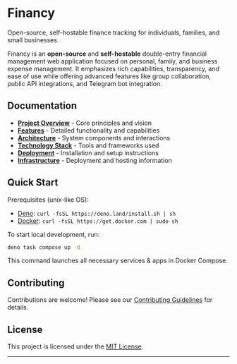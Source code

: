 # Financy

Open-source, self-hostable finance tracking for individuals, families, and small
businesses.

Financy is an **open-source** and **self-hostable** double-entry financial
management web application focused on personal, family, and business expense
management. It emphasizes rich capabilities, transparency, and ease of use while
offering advanced features like group collaboration, public API integrations,
and Telegram bot integration.

## Documentation

- [**Project Overview**](docs/1.principles.md) - Core principles and vision
- [**Features**](docs/2.features.md) - Detailed functionality and capabilities
- [**Architecture**](docs/3.architecture.md) - System components and interactions
- [**Technology Stack**](docs/4.tech-stack.md) - Tools and frameworks used
- [**Deployment**](docs/5.deployment.md) - Installation and setup instructions
- [**Infrastructure**](docs/6.infrastructure.md) - Deployment and hosting information

## Quick Start

Prerequisites (unix-like OS):

- [Deno](https://deno.land/): `curl -fsSL https://deno.land/install.sh | sh`
- [Docker](https://www.docker.com/): `curl -fsSL https://get.docker.com | sudo sh`

To start local development, run:

```sh
deno task compose up -d
```

This command launches all necessary services & apps in Docker Compose.

## Contributing

Contributions are welcome! Please see our [Contributing Guidelines](CONTRIBUTING.md) for details.

## License

This project is licensed under the [MIT License](LICENSE).

---
